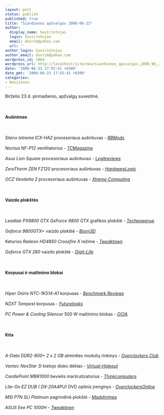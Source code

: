 ```yaml
---
layout: post
status: publish
published: true
title: "Šiandienos apžvalgos 2008-06-23"
author:
  display_name: Suvirintojas
  login: Suvirintojas
  email: dovrim@yahoo.com
  url: ''
author_login: Suvirintojas
author_email: dovrim@yahoo.com
wordpress_id: 2004
wordpress_url: http://localhost/site/new/siandienos_apzvalgos_2008_06_23/
date: '2008-06-23 17:55:41 +0300'
date_gmt: '2008-06-23 17:55:41 +0300'
categories:
- Naujienos
---
```

<p>Birželio 23 d. pirmadienio, apžvalgų suvestinė.<br />
<br><br />
<br><b>Aušinimas</b><br />
<br><br />
<br><i>Silenx Ixtrema ICX-HA2</i> procesoriaus aušintuvas - <a class="ns" href="http://www.rbmods.com/Articles/Acousticpc/Silenx_ixtrema/1.php"><i>RBMods</i></a><br />
<br><i>Noctua NF-P12</i> ventiliatorius - <a class="ns" href="http://www.tcmagazine.com/articles.php?action=show&amp;showarticle=242"><i>TCMagazine</i></a><br />
<br><i>Asus Lion Square</i> procesoriaus aušintuvas - <a class="ns" href="http://www.legitreviews.com/article/728/1/"><i>Legitreviews</i></a><br />
<br><i>ZeroTherm ZEN FZ120</i> procesoriaus aušintuvas - <a class="ns" href="http://hardwarelogic.com/news/137/ARTICLE/3761/2008-06-23.html"><i>HardwareLogic</i></a><br />
<br><i>OCZ Vendetta 2</i> procesoriaus aušintuvas - <a class="ns" href="http://www.xtremecomputing.co.uk/review.php?id=417"><i>Xtreme Computing</i></a><br />
<br><br />
<br><b>Vaizdo plokštės</b><br />
<br><br />
<br><i>Leadtek PX9800 GTX GeForce 9800 GTX</i> grafikos plokštė - <a class="ns" href="http://www.techpowerup.com/reviews/Leadtek/GeForce_9800_GTX/"><i>Techpowerup</i></a><br />
<br><i>Geforce 9800GTX+</i> vaizdo plokštė - <a class="ns" href="http://www.bjorn3d.com/read.php?cID=1297"><i>Bjorn3D</i></a><br />
<br>Keturios <i>Radeon HD4850 Crossfire X</i> režime - <a class="ns" href="http://www.tweaktown.com/articles/1475/"><i>Tweaktown</i></a><br />
<br><i>Geforce GTX 280</i> vaizdo plokštė - <a class="ns" href="http://www.digit-life.com/articles3/video/gt200-part1-p1.html"><i>Digit-Life</i></a><br />
<br><br />
<br><b>Korpusai ir maitinimo blokai</b><br />
<br><br />
<br><i>Hiper Osiris NTC-1K514-A1</i> korpusas - <a class="ns" href="http://benchmarkreviews.com/index.php?option=com_content&amp;task=view&amp;id=173&amp;Itemid=61"><i>Benchmark Reviews</i></a><br />
<br><i>NZXT Tempest</i> korpusas - <a class="ns" href="http://www.futurelooks.com/nzxt-tempest-midtower-atx-case-review/"><i>Futurelooks</i></a><br />
<br><i>PC Power &amp; Cooling Silencer</i> 500 W maitinimo blokas - <a class="ns" href="http://www.ocia.net/reviews/pcpcsilencer500/page1.shtml"><i>OCIA</i></a><br />
<br><br />
<br><b>Kita</b><br />
<br><br />
<br><i>A-Data DDR2-800+ 2 x 2 GB</i> atminties modulių rinkinys - <a class="ns" href="http://www.overclockersclub.com/reviews/plusseries_4gb/"><i>Overclockers Club</i></a><br />
<br><i>Vantec NexStar 3i</i> kietojo disko dėklas - <a class="ns" href="http://www.virtual-hideout.net/reviews/Vantec_NexStar_3i/index.shtml"><i>Virtual-Hideout</i></a><br />
<br><i>CardlePoint MBR1000</i> bevielis maršrutizatorius - <a class="ns" href="http://www.thinkcomputers.org/index.php?x=reviews&amp;id=783"><i>Thinkcomputers</i></a><br />
<br><i>Lite-On EZ DUB ( DX-20A4PU)</i> DVD optinis įrenginys - <a class="ns" href="http://www.overclockersonline.net/?page=articles&amp;num=1791"><i>OverclockersOnline</i></a><br />
<br><i>MSI P7N SLI Platinum</i> pagrindinė plokštė - <a class="ns" href="http://www.madshrimps.be/?action=getarticle&amp;articID=823"><i>Madshrimps</i></a><br />
<br><i>ASUS Eee PC 1000H</i> - <a class="ns" href="http://www.tweaktown.com/articles/1474/asus_eee_pc_1000h_under_the_covers/index.html"><i>Tweaktown</i></a><br />
<br><br />
<br><br />
<br></p>
